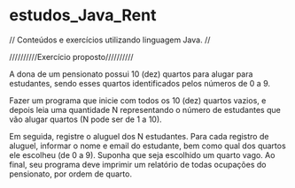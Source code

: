 # estudos_Java_Rent

// Conteúdos e exercícios utilizando linguagem Java. //

//////////Exercício proposto//////////

A dona de um pensionato possui 10 (dez) quartos para alugar para estudantes, sendo esses quartos identificados pelos números de 0 a 9.

Fazer um programa que inicie com todos os 10 (dez) quartos vazios, e depois leia uma quantidade N representando o número de estudantes que vão alugar quartos (N pode ser de 1 a 10). 

Em seguida, registre o aluguel dos N estudantes. Para cada registro de aluguel, informar o nome e email do estudante, bem como qual dos quartos ele escolheu (de 0 a 9). Suponha que seja escolhido um quarto vago. Ao final, seu programa deve imprimir um relatório de todas ocupações do pensionato, por ordem de quarto.
